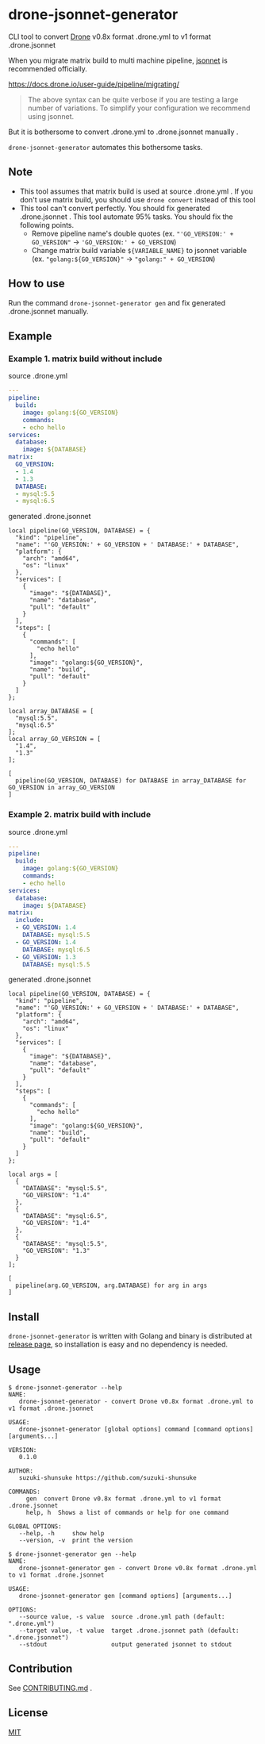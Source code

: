 # drone-jsonnet-generator

CLI tool to convert [Drone](https://drone.io/) v0.8x format .drone.yml to v1 format .drone.jsonnet

When you migrate matrix build to multi machine pipeline,
[jsonnet](https://jsonnet.org) is recommended officially.

https://docs.drone.io/user-guide/pipeline/migrating/

> The above syntax can be quite verbose if you are testing a large number of variations.
> To simplify your configuration we recommend using jsonnet.

But it is bothersome to convert .drone.yml to .drone.jsonnet manually .

`drone-jsonnet-generator` automates this bothersome tasks.

## Note

* This tool assumes that matrix build is used at source .drone.yml . If you don't use matrix build, you should use `drone convert` instead of this tool
* This tool can't convert perfectly. You should fix generated .drone.jsonnet . This tool automate 95% tasks. You should fix the following points.
  * Remove pipeline name's double quotes (ex. `"'GO_VERSION:' + GO_VERSION"` -> `'GO_VERSION:' + GO_VERSION`)
  * Change matrix build variable `${VARIABLE_NAME}` to jsonnet variable (ex. `"golang:${GO_VERSION}"` -> `"golang:" + GO_VERSION`)

## How to use

Run the command `drone-jsonnet-generator gen` and fix generated .drone.jsonnet manually.

## Example

### Example 1. matrix build without include

source .drone.yml

```yaml
---
pipeline:
  build:
    image: golang:${GO_VERSION}
    commands:
    - echo hello
services:
  database:
    image: ${DATABASE}
matrix:
  GO_VERSION:
  - 1.4
  - 1.3
  DATABASE:
  - mysql:5.5
  - mysql:6.5
```

generated .drone.jsonnet

```jsonnet
local pipeline(GO_VERSION, DATABASE) = {
  "kind": "pipeline",
  "name": "'GO_VERSION:' + GO_VERSION + ' DATABASE:' + DATABASE",
  "platform": {
    "arch": "amd64",
    "os": "linux"
  },
  "services": [
    {
      "image": "${DATABASE}",
      "name": "database",
      "pull": "default"
    }
  ],
  "steps": [
    {
      "commands": [
        "echo hello"
      ],
      "image": "golang:${GO_VERSION}",
      "name": "build",
      "pull": "default"
    }
  ]
};

local array_DATABASE = [
  "mysql:5.5",
  "mysql:6.5"
];
local array_GO_VERSION = [
  "1.4",
  "1.3"
];

[
  pipeline(GO_VERSION, DATABASE) for DATABASE in array_DATABASE for GO_VERSION in array_GO_VERSION 
]
```

### Example 2. matrix build with include

source .drone.yml

```yaml
---
pipeline:
  build:
    image: golang:${GO_VERSION}
    commands:
    - echo hello
services:
  database:
    image: ${DATABASE}
matrix:
  include:
  - GO_VERSION: 1.4
    DATABASE: mysql:5.5
  - GO_VERSION: 1.4
    DATABASE: mysql:6.5
  - GO_VERSION: 1.3
    DATABASE: mysql:5.5
```

generated .drone.jsonnet

```jsonnet
local pipeline(GO_VERSION, DATABASE) = {
  "kind": "pipeline",
  "name": "'GO_VERSION:' + GO_VERSION + ' DATABASE:' + DATABASE",
  "platform": {
    "arch": "amd64",
    "os": "linux"
  },
  "services": [
    {
      "image": "${DATABASE}",
      "name": "database",
      "pull": "default"
    }
  ],
  "steps": [
    {
      "commands": [
        "echo hello"
      ],
      "image": "golang:${GO_VERSION}",
      "name": "build",
      "pull": "default"
    }
  ]
};

local args = [
  {
    "DATABASE": "mysql:5.5",
    "GO_VERSION": "1.4"
  },
  {
    "DATABASE": "mysql:6.5",
    "GO_VERSION": "1.4"
  },
  {
    "DATABASE": "mysql:5.5",
    "GO_VERSION": "1.3"
  }
];

[
  pipeline(arg.GO_VERSION, arg.DATABASE) for arg in args
]
```

## Install

`drone-jsonnet-generator` is written with Golang and binary is distributed at [release page](https://github.com/suzuki-shunsuke/drone-jsonnet-generator/releases), so installation is easy and no dependency is needed.

## Usage

```console
$ drone-jsonnet-generator --help
NAME:
   drone-jsonnet-generator - convert Drone v0.8x format .drone.yml to v1 format .drone.jsonnet

USAGE:
   drone-jsonnet-generator [global options] command [command options] [arguments...]

VERSION:
   0.1.0

AUTHOR:
   suzuki-shunsuke https://github.com/suzuki-shunsuke

COMMANDS:
     gen  convert Drone v0.8x format .drone.yml to v1 format .drone.jsonnet
     help, h  Shows a list of commands or help for one command

GLOBAL OPTIONS:
   --help, -h     show help
   --version, -v  print the version
```

```console
$ drone-jsonnet-generator gen --help
NAME:
   drone-jsonnet-generator gen - convert Drone v0.8x format .drone.yml to v1 format .drone.jsonnet

USAGE:
   drone-jsonnet-generator gen [command options] [arguments...]

OPTIONS:
   --source value, -s value  source .drone.yml path (default: ".drone.yml")
   --target value, -t value  target .drone.jsonnet path (default: ".drone.jsonnet")
   --stdout                  output generated jsonnet to stdout
```

## Contribution

See [CONTRIBUTING.md](CONTRIBUTING.md) .

## License

[MIT](LICENSE)
